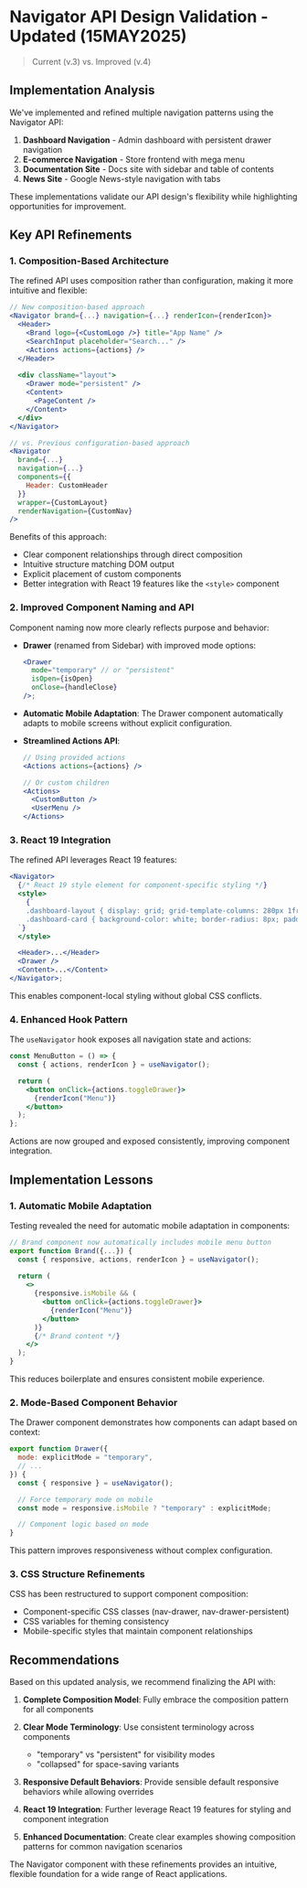 # Navigator API Design Validation - Updated (15MAY2025)

> Current (v.3) vs. Improved (v.4)

## Implementation Analysis

We've implemented and refined multiple navigation patterns using the Navigator
API:

1. **Dashboard Navigation** - Admin dashboard with persistent drawer navigation
2. **E-commerce Navigation** - Store frontend with mega menu
3. **Documentation Site** - Docs site with sidebar and table of contents
4. **News Site** - Google News-style navigation with tabs

These implementations validate our API design's flexibility while highlighting
opportunities for improvement.

## Key API Refinements

### 1. Composition-Based Architecture

The refined API uses composition rather than configuration, making it more
intuitive and flexible:

```jsx
// New composition-based approach
<Navigator brand={...} navigation={...} renderIcon={renderIcon}>
  <Header>
    <Brand logo={<CustomLogo />} title="App Name" />
    <SearchInput placeholder="Search..." />
    <Actions actions={actions} />
  </Header>
  
  <div className="layout">
    <Drawer mode="persistent" />
    <Content>
      <PageContent />
    </Content>
  </div>
</Navigator>

// vs. Previous configuration-based approach
<Navigator
  brand={...}
  navigation={...}
  components={{ 
    Header: CustomHeader
  }}
  wrapper={CustomLayout}
  renderNavigation={CustomNav}
/>
```

Benefits of this approach:

- Clear component relationships through direct composition
- Intuitive structure matching DOM output
- Explicit placement of custom components
- Better integration with React 19 features like the `<style>` component

### 2. Improved Component Naming and API

Component naming now more clearly reflects purpose and behavior:

- **Drawer** (renamed from Sidebar) with improved mode options:
  ```jsx
  <Drawer
    mode="temporary" // or "persistent"
    isOpen={isOpen}
    onClose={handleClose}
  />;
  ```

- **Automatic Mobile Adaptation**: The Drawer component automatically adapts to
  mobile screens without explicit configuration.

- **Streamlined Actions API**:
  ```jsx
  // Using provided actions
  <Actions actions={actions} />

  // Or custom children
  <Actions>
    <CustomButton />
    <UserMenu />
  </Actions>
  ```

### 3. React 19 Integration

The refined API leverages React 19 features:

```jsx
<Navigator>
  {/* React 19 style element for component-specific styling */}
  <style>
    {`
    .dashboard-layout { display: grid; grid-template-columns: 280px 1fr; }
    .dashboard-card { background-color: white; border-radius: 8px; padding: 24px; }
  `}
  </style>

  <Header>...</Header>
  <Drawer />
  <Content>...</Content>
</Navigator>;
```

This enables component-local styling without global CSS conflicts.

### 4. Enhanced Hook Pattern

The `useNavigator` hook exposes all navigation state and actions:

```jsx
const MenuButton = () => {
  const { actions, renderIcon } = useNavigator();

  return (
    <button onClick={actions.toggleDrawer}>
      {renderIcon("Menu")}
    </button>
  );
};
```

Actions are now grouped and exposed consistently, improving component
integration.

## Implementation Lessons

### 1. Automatic Mobile Adaptation

Testing revealed the need for automatic mobile adaptation in components:

```jsx
// Brand component now automatically includes mobile menu button
export function Brand({...}) {
  const { responsive, actions, renderIcon } = useNavigator();
  
  return (
    <>
      {responsive.isMobile && (
        <button onClick={actions.toggleDrawer}>
          {renderIcon("Menu")}
        </button>
      )}
      {/* Brand content */}
    </>
  );
}
```

This reduces boilerplate and ensures consistent mobile experience.

### 2. Mode-Based Component Behavior

The Drawer component demonstrates how components can adapt based on context:

```jsx
export function Drawer({
  mode: explicitMode = "temporary",
  // ...
}) {
  const { responsive } = useNavigator();

  // Force temporary mode on mobile
  const mode = responsive.isMobile ? "temporary" : explicitMode;

  // Component logic based on mode
}
```

This pattern improves responsiveness without complex configuration.

### 3. CSS Structure Refinements

CSS has been restructured to support component composition:

- Component-specific CSS classes (nav-drawer, nav-drawer-persistent)
- CSS variables for theming consistency
- Mobile-specific styles that maintain component relationships

## Recommendations

Based on this updated analysis, we recommend finalizing the API with:

1. **Complete Composition Model**: Fully embrace the composition pattern for all
   components

2. **Clear Mode Terminology**: Use consistent terminology across components
   - "temporary" vs "persistent" for visibility modes
   - "collapsed" for space-saving variants

3. **Responsive Default Behaviors**: Provide sensible default responsive
   behaviors while allowing overrides

4. **React 19 Integration**: Further leverage React 19 features for styling and
   component integration

5. **Enhanced Documentation**: Create clear examples showing composition
   patterns for common navigation scenarios

The Navigator component with these refinements provides an intuitive, flexible
foundation for a wide range of React applications.
